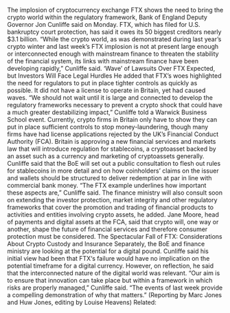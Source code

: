 The implosion of cryptocurrency exchange FTX shows the need to bring the crypto world within the regulatory framework, Bank of England Deputy Governor Jon Cunliffe said on Monday.
FTX, which has filed for U.S. bankruptcy court protection, has said it owes its 50 biggest creditors nearly $3.1 billion.
“While the crypto world, as was demonstrated during last year’s crypto winter and last week’s FTX implosion is not at present large enough or interconnected enough with mainstream finance to threaten the stability of the financial system, its links with mainstream finance have been developing rapidly,” Cunliffe said.
‘Wave’ of Lawsuits Over FTX Expected, but Investors Will Face Legal Hurdles
He added that FTX’s woes highlighted the need for regulators to put in place tighter controls as quickly as possible. It did not have a license to operate in Britain, yet had caused waves.
“We should not wait until it is large and connected to develop the regulatory frameworks necessary to prevent a crypto shock that could have a much greater destabilizing impact,” Cunliffe told a Warwick Business School event.
Currently, crypto firms in Britain only have to show they can put in place sufficient controls to stop money-laundering, though many firms have had license applications rejected by the UK’s Financial Conduct Authority (FCA).
Britain is approving a new financial services and markets law that will introduce regulation for stablecoins, a cryptoasset backed by an asset such as a currency and marketing of cryptoassets generally.
Cunliffe said that the BoE will set out a public consultation to flesh out rules for stablecoins in more detail and on how coinholders’ claims on the issuer and wallets should be structured to deliver redemption at par in line with commercial bank money.
“The FTX example underlines how important these aspects are,” Cunliffe said.
The finance ministry will also consult soon on extending the investor protection, market integrity and other regulatory frameworks that cover the promotion and trading of financial products to activities and entities involving crypto assets, he added.
Jane Moore, head of payments and digital assets at the FCA, said that crypto will, one way or another, shape the future of financial services and therefore consumer protection must be considered.
The Spectacular Fall of FTX: Considerations About Crypto Custody and Insurance
Separately, the BoE and finance ministry are looking at the potential for a digital pound.
Cunliffe said his initial view had been that FTX‘s failure would have no implication on the potential timeframe for a digital currency. However, on reflection, he said that the interconnected nature of the digital world was relevant.
“Our aim is to ensure that innovation can take place but within a framework in which risks are properly managed,” Cunliffe said. “The events of last week provide a compelling demonstration of why that matters.”
(Reporting by Marc Jones and Huw Jones, editing by Louise Heavens)
Related: